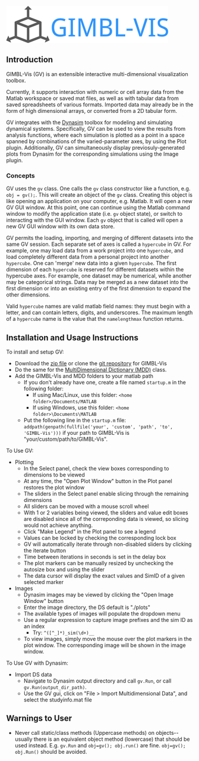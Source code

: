 ![GIMBL-Vis](/docs/gvLogo.jpg)

## Introduction
GIMBL-Vis (GV) is an extensible interactive multi-dimensional visualization toolbox.

Currently, it supports interaction with numeric or cell array data from the Matlab workspace or saved mat files, as well as with tabular data from saved spreadsheets of various formats. Imported data may already be in the form of high dimensional arrays, or converted from a 2D tabular form.

GV integrates with the [Dynasim](https://github.com/DynaSim/DynaSim) toolbox for modeling and simulating dynamical systems. Specifically, GV can be used to view the results from analysis functions, where each simulation is plotted as a point in a space spanned by combinations of the varied-parameter axes, by using the Plot plugin. Additionally, GV can simultaneously display previosuly-generated plots from Dynasim for the corresponding simulations using the Image plugin.

### Concepts
GV uses the `gv` class. One calls the `gv` class constructor like a function, e.g. `obj = gv();`. This will create an object of the `gv` class. Creating this object is like opening an application on your computer, e.g. Matlab. It will open a new GV GUI window. At this point, one can continue using the Matlab command window to modify the application state (i.e. `gv` object state), or switch to interacting with the GUI window. Each `gv` object that is called will open a new GV GUI window with its own data store.

GV permits the loading, importing, and merging of different datasets into the same GV session. Each separate set of axes is called a `hypercube` in GV. For example, one may load data from a work project into one `hypercube`, and load completely different data from a personal project into another `hypercube`. One can 'merge' new data into a given `hypercube`. The first dimension of each `hypercube` is reserved for different datasets within the hypercube axes. For example, one dataset may be numerical, while another may be categorical strings. Data may be merged as a new dataset into the first dimension or into an existing entry of the first dimension to expand the other dimensions.

Valid `hypercube` names are valid matlab field names: they must begin with a letter, and can contain letters, digits, and underscores. The maximum length of a `hypercube` name is the value that the `namelengthmax` function returns.

<!-- In future implementation:
One can zoom in on a region of high dimensional space by taking a subset of a `hypercube`. This has the effect of changing the axis limits of the `hypercube`. One can `reset` the `hypercube` to return to the original limits. If one doesn't intend to restore the original limits, the excess data can be removed from memory with a `trim` operation. -->

## Installation and Usage Instructions
To install and setup GV:
- Download the [zip file](https://github.com/erik-roberts/GIMBL-Vis/archive/master.zip) or clone the [git repository](https://github.com/erik-roberts/GIMBL-Vis.git) for GIMBL-Vis
- Do the same for the [MultiDimensional Dictionary (MDD)](https://github.com/davestanley/MultiDimensionalDictionary) class.
- Add the GIMBL-Vis and MDD folders to your matlab path
  - If you don't already have one, create a file named `startup.m` in the following folder:
    - If using Mac/Linux, use this folder: `<home folder>/Documents/MATLAB`
    - If using Windows, use this folder: `<home folder>\Documents\MATLAB`
  - Put the following line in the `startup.m` file: `addpath(genpath(fullfile('your', 'custom', 'path', 'to', 'GIMBL-Vis')))` if your path to GIMBL-Vis is "your/custom/path/to/GIMBL-Vis".

To Use GV:
- Plotting
  - In the Select panel, check the view boxes corresponding to dimensions to be viewed
  - At any time, the "Open Plot Window" button in the Plot panel restores the plot window
  - The sliders in the Select panel enable slicing through the remaining dimensions
  - All sliders can be moved with a mouse scroll wheel
  - With 1 or 2 variables being viewed, the sliders and value edit boxes are disabled since all of the correponding data is viewed, so slicing would not achieve anything.
  - Click "Make Legend" in the Plot panel to see a legend
  - Values can be locked by checking the corresponding lock box
  - GV will automatically iterate through non-disabled sliders by clicking the iterate button
  - Time between iterations in seconds is set in the delay box
  - The plot markers can be manually resized by unchecking the autosize box and using the slider
  - The data cursor will display the exact values and SimID of a given selected marker
- Images
  - Dynasim images may be viewed by clicking the "Open Image Window" button
  - Enter the image directory, the DS default is "./plots"
  - The available types of images will populate the dropdown menu
  - Use a regular expression to capture image prefixes and the sim ID as an index
    - Try: `^([^_]*)_sim(\d+)__`
  - To view images, simply move the mouse over the plot markers in the plot window. The corresponding image will be shown in the image window.

To Use GV with Dynasim:
 - Import DS data
   - Navigate to Dynasim output directory and call `gv.Run`, or call `gv.Run(output_dir_path)`.
   - Use the GV gui, click on "File > Import Multidimensional Data", and select the studyinfo.mat file

## Warnings to User
- Never call static/class methods (Uppercase methods) on objects--usually there is an equivalent object method (lowercase) that should be used instead. E.g. `gv.Run` and `obj=gv(); obj.run()` are fine. `obj=gv(); obj.Run()` should be avoided.
